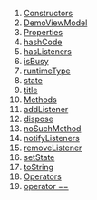 1.  [Constructors](./DemoViewModel-class#constructors.md)
2.  [DemoViewModel](./DemoViewModel/DemoViewModel.md)
3.  [Properties](./DemoViewModel-class#instance-properties.md)
4.  [hashCode](https://api.flutter.dev/flutter/dart-core/Object/hashCode.html)
5.  [hasListeners](https://api.flutter.dev/flutter/foundation/ChangeNotifier/hasListeners.html)
6.  [isBusy](../view_model_base_view_model/BaseModel/isBusy.md)
7.  [runtimeType](https://api.flutter.dev/flutter/dart-core/Object/runtimeType.html)
8.  [state](../view_model_base_view_model/BaseModel/state.md)
9.  [title](./DemoViewModel/title.md)
10. [Methods](./DemoViewModel-class#instance-methods.md)
11. [addListener](https://api.flutter.dev/flutter/foundation/ChangeNotifier/addListener.html)
12. [dispose](https://api.flutter.dev/flutter/foundation/ChangeNotifier/dispose.html)
13. [noSuchMethod](https://api.flutter.dev/flutter/dart-core/Object/noSuchMethod.html)
14. [notifyListeners](https://api.flutter.dev/flutter/foundation/ChangeNotifier/notifyListeners.html)
15. [removeListener](https://api.flutter.dev/flutter/foundation/ChangeNotifier/removeListener.html)
16. [setState](../view_model_base_view_model/BaseModel/setState.md)
17. [toString](https://api.flutter.dev/flutter/dart-core/Object/toString.html)
18. [Operators](./DemoViewModel-class#operators.md)
19. [operator
    ==](https://api.flutter.dev/flutter/dart-core/Object/operator_equals.html)
